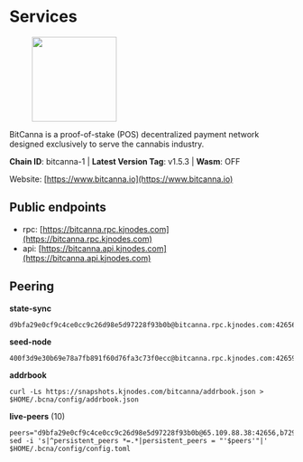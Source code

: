 # Services

<figure><img src="https://raw.githubusercontent.com/kj89/testnet_manuals/main/pingpub/logos/bitcanna.png" width="150" alt=""><figcaption></figcaption></figure>

BitCanna is a proof-of-stake (POS) decentralized payment network designed exclusively to serve the cannabis industry. 

**Chain ID**: bitcanna-1 | **Latest Version Tag**: v1.5.3 | **Wasm**: OFF

Website: [https://www.bitcanna.io](https://www.bitcanna.io)


## Public endpoints

* rpc: [https://bitcanna.rpc.kjnodes.com](https://bitcanna.rpc.kjnodes.com)
* api: [https://bitcanna.api.kjnodes.com](https://bitcanna.api.kjnodes.com)

## Peering

**state-sync**

```
d9bfa29e0cf9c4ce0cc9c26d98e5d97228f93b0b@bitcanna.rpc.kjnodes.com:42656
```

**seed-node**

```
400f3d9e30b69e78a7fb891f60d76fa3c73f0ecc@bitcanna.rpc.kjnodes.com:42659
```

**addrbook**
```
curl -Ls https://snapshots.kjnodes.com/bitcanna/addrbook.json > $HOME/.bcna/config/addrbook.json
```

**live-peers** (10)
```
peers="d9bfa29e0cf9c4ce0cc9c26d98e5d97228f93b0b@65.109.88.38:42656,b7295f18b7150cc128d47c0546e2225179fc5427@202.61.194.254:60856,577e5457c1e1fc8e0958432e902ad8c86cef2336@169.155.168.54:26656,0a658df9d9fab096983a12e6f878e87281a15ce6@194.163.172.37:27656,881b4ec9a1d37587c44476a22c0864b08b1c88fe@195.3.221.21:13056,c38a5912b4b0f827732862594671c65ad0059932@172.105.196.25:26656,a9f839c6e24221fb093f13ee41a0af842378fec5@94.130.12.22:26642,88c6b1fa1c7fef98b4449b769eb2705476586664@65.109.92.241:21326,36a17684dc4809eb0c722aa4b5bd829b0429e8a1@207.246.84.132:26656,7c00beb4956bc40cd33ced6e2c2ffe07d4fa32e7@95.216.242.82:36656"
sed -i 's|^persistent_peers *=.*|persistent_peers = "'$peers'"|' $HOME/.bcna/config/config.toml
```
